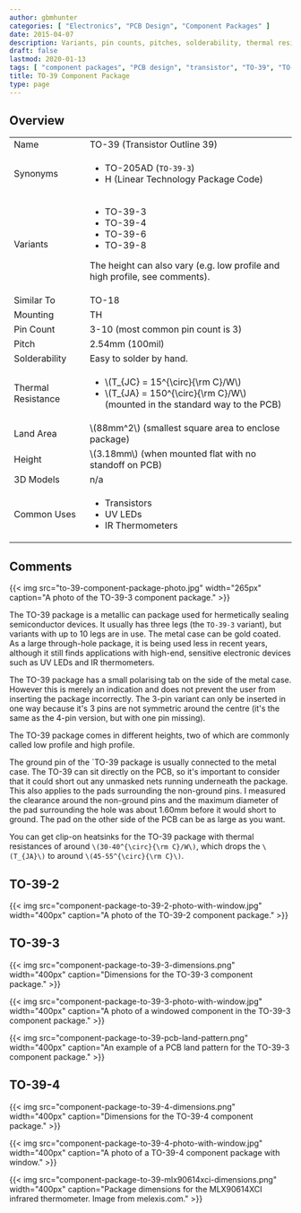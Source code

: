 ```yaml
---
author: gbmhunter
categories: [ "Electronics", "PCB Design", "Component Packages" ]
date: 2015-04-07
description: Variants, pin counts, pitches, solderability, thermal resistances, dimensions, land patterns, 3D models and more info for the TQFP component package.
draft: false
lastmod: 2020-01-13
tags: [ "component packages", "PCB design", "transistor", "TO-39", "TO-205AD" ]
title: TO-39 Component Package
type: page
---
```


## Overview

<table>
  <tbody>
    <tr>
      <td>Name</td>
      <td >TO-39 (Transistor Outline 39)</td>
    </tr>
    <tr>
      <td>Synonyms</td>
      <td>
        <ul>
          <li>TO-205AD (<code>TO-39-3</code>)</li>
          <li>H (Linear Technology Package Code)</li>
        </ul>
      </td>
    </tr>
    <tr>
      <td>Variants</td>
      <td>
        <ul>
          <li>TO-39-3</li>
          <li>TO-39-4</li>
          <li>TO-39-6</li>
          <li>TO-39-8</li>
        </ul>
        <p>The height can also vary (e.g. low profile and high profile, see comments).</p>
      </td>
    </tr>
    <tr>
      <td>Similar To</td>
      <td>TO-18</td>
    </tr>
    <tr>
      <td>Mounting</td>
      <td>TH</td>
    </tr>
    <tr>
      <td>Pin Count</td>
      <td>3-10 (most common pin count is 3)</td>
    </tr>
    <tr>
      <td>Pitch</td>
      <td>2.54mm (100mil)</td>
    </tr>
    <tr>
      <td>Solderability</td>
      <td>Easy to solder by hand.</td>
    </tr>
    <tr>
      <td>Thermal Resistance</td>
      <td>
        <ul>
          <li>\(T_{JC} = 15^{\circ}{\rm C}/W\)</li>
          <li>\(T_{JA} = 150^{\circ}{\rm C}/W\) (mounted in the standard way to the PCB)</li>
        </ul>
      </td>
    </tr>
    <tr>
      <td>Land Area</td>
      <td>\(88mm^2\) (smallest square area to enclose package)</td>
    </tr>
    <tr>
      <td>Height</td>
      <td>\(3.18mm\) (when mounted flat with no standoff on PCB)</td>
    </tr>
    <tr>
      <td>3D Models</td>
      <td>n/a</td>
    </tr>
    <tr>
      <td>Common Uses</td>
      <td>
        <ul>
          <li>Transistors</li>
          <li>UV LEDs</li>
          <li>IR Thermometers</li>
        </ul>
      </td>
    </tr>
  </tbody>
</table>

## Comments

{{< img src="to-39-component-package-photo.jpg" width="265px" caption="A photo of the TO-39-3 component package." >}}

The TO-39 package is a metallic can package used for hermetically sealing semiconductor devices. It usually has three legs (the `TO-39-3` variant), but variants with up to 10 legs are in use. The metal case can be gold coated. As a large through-hole package, it is being used less in recent years, although it still finds applications with high-end, sensitive electronic devices such as UV LEDs and IR thermometers.

The TO-39 package has a small polarising tab on the side of the metal case. However this is merely an indication and does not prevent the user from inserting the package incorrectly. The 3-pin variant can only be inserted in one way because it's 3 pins are not symmetric around the centre (it's the same as the 4-pin version, but with one pin missing).

The TO-39 package comes in different heights, two of which are commonly called low profile and high profile.

The ground pin of the `TO-39 package is usually connected to the metal case. The TO-39 can sit directly on the PCB, so it's important to consider that it could short out any unmasked nets running underneath the package. This also applies to the pads surrounding the non-ground pins. I measured the clearance around the non-ground pins and the maximum diameter of the pad surrounding the hole was about 1.60mm before it would short to ground. The pad on the other side of the PCB can be as large as you want.

You can get clip-on heatsinks for the TO-39 package with thermal resistances of around `\(30-40^{\circ}{\rm C}/W\)`, which drops the `\(T_{JA}\)` to around `\(45-55^{\circ}{\rm C}\)`.

## TO-39-2

{{< img src="component-package-to-39-2-photo-with-window.jpg" width="400px" caption="A photo of the TO-39-2 component package." >}}

## TO-39-3

{{< img src="component-package-to-39-3-dimensions.png" width="400px" caption="Dimensions for the TO-39-3 component package." >}}

{{< img src="component-package-to-39-3-photo-with-window.jpg" width="400px" caption="A photo of a windowed component in the TO-39-3 component package." >}}

{{< img src="component-package-to-39-pcb-land-pattern.png" width="400px" caption="An example of a PCB land pattern for the TO-39-3 component package." >}}

## TO-39-4

{{< img src="component-package-to-39-4-dimensions.png" width="400px" caption="Dimensions for the TO-39-4 component package." >}}

{{< img src="component-package-to-39-4-photo-with-window.jpg" width="400px" caption="A photo of a TO-39-4 component package with window." >}}

{{< img src="component-package-to-39-mlx90614xci-dimensions.png" width="400px" caption="Package dimensions for the MLX90614XCI infrared thermometer. Image from melexis.com." >}}
